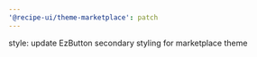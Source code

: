 ```yaml
---
'@recipe-ui/theme-marketplace': patch
---
```


style: update EzButton secondary styling for marketplace theme

